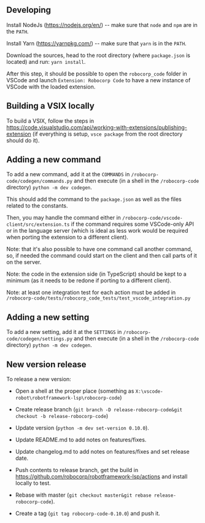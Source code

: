
Developing
-----------

Install NodeJs (https://nodejs.org/en/) -- make sure that `node` and `npm` are in the `PATH`.

Install Yarn (https://yarnpkg.com/) -- make sure that `yarn` is in the `PATH`.

Download the sources, head to the root directory (where `package.json` is located)
and run: `yarn install`.

After this step, it should be possible to open the `robocorp_code` folder in VSCode and launch
`Extension: Robocorp Code` to have a new instance of VSCode with the loaded extension.


Building a VSIX locally
------------------------

To build a VSIX, follow the steps in https://code.visualstudio.com/api/working-with-extensions/publishing-extension
(if everything is setup, `vsce package` from the root directory should do it).


Adding a new command
---------------------

To add a new command, add it at the `COMMANDS` in `/robocorp-code/codegen/commands.py` and then execute
(in a shell in the `/robocorp-code` directory) `python -m dev codegen`.

This should add the command to the `package.json` as well as the files related to the constants.

Then, you may handle the command either in `/robocorp-code/vscode-client/src/extension.ts` if the
command requires some VSCode-only API or in the language server (which is ideal as less work would
be required when porting the extension to a different client).

Note: that it's also possible to have one command call another command, so, if needed the command could start
on the client and then call parts of it on the server.

Note: the code in the extension side (in TypeScript) should be kept to a minimum (as it needs to be
redone if porting to a different client).

Note: at least one integration test for each action must be added in 
`/robocorp-code/tests/robocorp_code_tests/test_vscode_integration.py`


Adding a new setting
---------------------

To add a new setting, add it at the `SETTINGS` in `/robocorp-code/codegen/settings.py` and then execute
(in a shell in the `/robocorp-code` directory) `python -m dev codegen`.

New version release
--------------------

To release a new version:

- Open a shell at the proper place (something as `X:\vscode-robot\robotframework-lsp\robocorp-code`)

- Create release branch (`git branch -D release-robocorp-code&git checkout -b release-robocorp-code`)

- Update version (`python -m dev set-version 0.10.0`).

- Update README.md to add notes on features/fixes.

- Update changelog.md to add notes on features/fixes and set release date.

- Push contents to release branch, get the build in https://github.com/robocorp/robotframework-lsp/actions and install locally to test.

- Rebase with master (`git checkout master&git rebase release-robocorp-code`).

- Create a tag (`git tag robocorp-code-0.10.0`) and push it.
